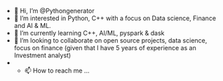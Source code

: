 - 👋 Hi, I’m @Pythongenerator
- 👀 I’m interested in Python, C++ with a focus on Data science, Finance and AI & ML.
- 🌱 I’m currently learning C++, AI/ML, pyspark & dask
- 💞️ I’m looking to collaborate on open source projects, data science, focus on finance (given that I have 5 years of experience as an Investment analyst)
- - 📫 How to reach me ...

<!---
Pythongenerator/Pythongenerator is a ✨ special ✨ repository because its `README.md` (this file) appears on your GitHub profile.
You can click the Preview link to take a look at your changes.
--->
